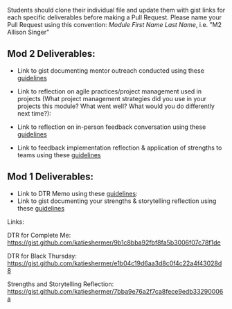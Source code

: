 Students should clone their individual file and update them with gist links for each specific deliverables before making a Pull Request. Please name your Pull Request using this convention: *Module First Name Last Name*, i.e. "M2 Allison Singer"

## Mod 2 Deliverables:
* Link to gist documenting mentor outreach conducted using these [guidelines](https://github.com/turingschool/career-development-curriculum/blob/master/module_two/cold_outreach_i_guidelines.md)

* Link to reflection on agile practices/project management used in projects (What project management strategies did you use in your projects this module? What went well? What would you do differently next time?):

* Link to reflection on in-person feedback conversation using these [guidelines](https://github.com/turingschool/career-development-curriculum/blob/master/module_two/feedback_conversation_reflection_guidelines.md)

* Link to feedback implementation reflection & application of strengths to teams using these [guidelines](https://github.com/turingschool/career-development-curriculum/blob/master/module_two/feedback_implementation_strengths_reflection.md)

## Mod 1 Deliverables:
* Link to DTR Memo using these [guidelines](https://github.com/turingschool/career-development-curriculum/blob/master/module_one/dtr_guidelines_memo.md):
* Link to gist documenting your strengths & storytelling reflection using these [guidelines](https://github.com/turingschool/career-development-curriculum/blob/master/module_one/strengths_storytelling_reflection.md)


Links:

DTR for Complete Me: https://gist.github.com/katieshermer/9b1c8bba92fbf8fa5b3006f07c78f1de

DTR for Black Thursday: https://gist.github.com/katieshermer/e1b04c19d6aa3d8c0f4c22a4f43028d8

Strengths and Storytelling Reflection: https://gist.github.com/katieshermer/7bba9e76a2f7ca8fece9edb33290006a
